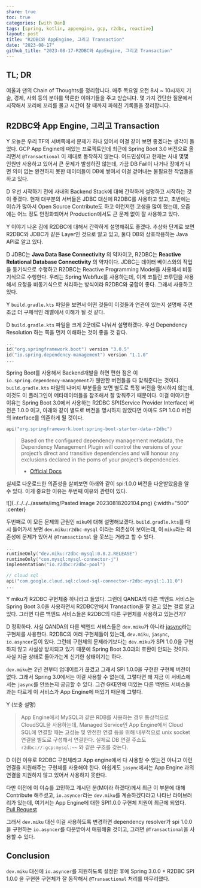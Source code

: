 ```yaml
---
share: true
toc: true
categories: [with Dan]
tags: [spring, kotlin, appengine, gcp, r2dbc, reactive]
layout: post
title: "R2DBC와 AppEngine, 그리고 Transaction"
date: "2023-08-17"
github_title: "2023-08-17-R2DBC와 AppEngine, 그리고 Transaction"
---
```


## TL; DR

여울과 댄의 Chain of Thoughts를 정리합니다. 매주 목요일 오전 8시 ~ 10시까지 기술, 경제, 사회 등의 분야를 막론한 이야기들을 주고 받습니다. 몇 가지 간단한 질문에서 시작해서 꼬리에 꼬리를 물고 시간이 찰 때까지 파헤친 기록들을 정리합니다. 

## R2DBC와 App Engine, 그리고 Transaction

Y
오늘은 우리 TF의 서버쪽에서 문제가 하나 있어서 이걸 같이 보면 좋겠다는 생각이 들었다. GCP App Engine에 떠있는 프로젝트인데 최근에 Spring Boot 3.0 버전으로 올리면서 `@Transactional` 이 제대로 동작하지 않는다. 어드민성이고 현재는 사내 몇몇 인원만 사용하고 있어서 큰 문제가 발생하진 않는데, 가끔 DB Fail이 나거나 장애가 나면 의미 없는 완전하지 못한 데이터들이 DB에 쌓여서 이걸 걷어내는 불필요한 작업들을 하고 있다. 

D
우선 시작하기 전에 사내의 Backend Stack에 대해 간략하게 설명하고 시작하는 것이 좋겠다. 현재 대부분의 서버들은 JDBC 대신에 R2DBC를 사용하고 있고, 초반에는 이슈가 많아서 Open Source Contribute도 하고 이런저런 고생을 많이 했는데, 요즘에는 어느 정도 안정화되어서 Production에서도 큰 문제 없이 잘 사용하고 있다. 

Y
이야기 나온 김에 R2DBC에 대해서 간략하게 설명해줘도 좋겠다. 추상화 단계로 보면 R2DBC와 JDBC가 같은 Layer인 것으로 알고 있고, 둘다 DB와 상호작용하는 Java API로 알고 있다.

D
JDBC는 **Java Data Base Connectivity** 의 약자이고, R2DBC는 **Reactive Relational Database Connectivity** 의 약자이다. JDBC는 데이터 베이스와의 작업을 동기식으로 수행하고 R2DBC는 Reactive Programming Model을 사용해서 비동기식으로 수행한다. 우리는 Spring Webflux를 사용하는데, 이게 코틀린 코루틴을 사용해서 요청을 비동기식으로 처리하는 방식이라 R2DBC와 궁합이 좋다. 그래서 사용하고 있다. 

Y
`build.gradle.kts` 파일을 보면서 어떤 것들이 이것들과 연관이 있는지 설명해 주면 조금 더 구체적인 레벨에서 이해가 될 것 같다.

D
`build.gradle.kts` 파일을 크게 2군데로 나눠서 설명하겠다. 우선 Dependency Resolution 하는 쪽을 먼저 이해하는 것이 좋을 것 같다.

```kotlin
...
id("org.springframework.boot") version "3.0.5"  
id("io.spring.dependency-management") version "1.1.0"
...
```

Spring Boot를 사용해서 Backend개발을 하면 편한 점은 이 `io.spring.dependency-management`가  웬만한 버전들을 다 맞춰준다는 것이다.  `build.gradle.kts` 파일의 나머지 부분들을 보면 별도로 특정 버전을 명시하지 않는데, 이것도 이 플러그인이 메타데이터들을 참조해서 잘 맞춰주기 때문이다. 이걸 이야기한 이유는 Spring Boot 3.0에서 사용하는 R2DBC SPI(Service Provider Interface) 버전은 1.0.0 이고, 아래와 같이 별도로 버전을 명시하지 않았다면 아마도 SPI 1.0.0 버전의 interface를 의존하게 될 것이다. 

```kotlin
api("org.springframework.boot:spring-boot-starter-data-r2dbc")
```

> Based on the configured dependency management metadata, the Dependency Management Plugin will control the versions of your project’s direct and transitive dependencies and will honour any exclusions declared in the poms of your project’s dependencies.
> - [Official Docs](https://docs.spring.io/dependency-management-plugin/docs/current/reference/html/)

실제로 다운로드한 의존성을 살펴보면 아래와 같이 spi:1.0.0 버전을 다운받았음을 알 수 있다. 이게 중요한 이유는 두번째 이유와 관련이 있다. 

![](../../../../assets/img/Pasted image 20230818202104.png)
{:width="500" :center}

두번째로 이 모든 문제의 근원인 `miku`에 대해 설명해보겠다. `build.gradle.kts`를 다시 들어가서 보면 `dev.miku:r2dbc-mysql` 이라는 의존성이 보이는데, 이 `miku`라는 의존성에 문제가 있어서 `@Transactional` 을 못쓰는 거라고 할 수 있다.

```kotlin
...
runtimeOnly("dev.miku:r2dbc-mysql:0.8.2.RELEASE")  
runtimeOnly("com.mysql:mysql-connector-j")  
implementation("io.r2dbc:r2dbc-pool")  

// cloud sql  
api("com.google.cloud.sql:cloud-sql-connector-r2dbc-mysql:1.11.0")  
...
```

Y
miku가 R2DBC 구현체중 하나라고 들었다. 그런데 QANDA의 다른 백엔드 서비스는 Spring Boot 3.0을 사용하면서 R2DBC안에서 Transaction을 잘 걸고 있는 걸로 알고 있다. 그러면 다른 백엔드 서비스들은 R2DBC의 다른 구현체를 사용하고 있는건가?

D
정확하다. 사실 QANDA의 다른 백엔드 서비스들은 `dev.miku`가 아니라 [jasync](https://github.com/jasync-sql/jasync-sql)라는 구현체를 사용한다. R2DBC의 여러 구현체들이 있는데, `dev.miku`, `jasync`, `io.asyncer`등이 있다. 그런데 구현체의 문제라기보다는 `dev.miku`가 SPI 1.0.0을 구현하지 않고 사실상 방치되고 있기 때문에 Spring Boot 3.0과의 호환이 안되는 것이다. 사실 지금 상태로 돌아가는게 신기한 상태이기는 하다. 

`dev.miku`는 2년 전부터 업데이트가 끊겼고 그래서 SPI 1.0.0을 구현한 구현체 버전이 없다. 그래서 Spring 3.0에서는 이걸 사용할 수 없는데, 그렇다면 왜 지금 이 서비스에서는 `jasync`를 안쓰는지 궁금할 수 있다. 그건 GKE안에 떠있는 다른 백엔드 서비스들과는 다르게 이 서비스가 App Engine에 떠있기 때문에 그렇다.

Y (보충 설명)
> App Engine에서 MySQL과 같은 RDB를 사용하는 경우 통상적으로 CloudSQL을 사용하는데, Managed Service인 App Engine에서 Cloud SQL에 연결할 때는 고성능 및 안전한 연결 등을 위해 내부적으로 unix socket연결을 별도로 구성해서 연결한다. 실제로 DB 연결 주소도 `r2dbc://:gcp:mysql:~~` 와 같은 구조를 갖는다.

D
이런 이유로 R2DBC 구현체라고 App engine에서 다 사용할 수 있는건 아니고 이런 연결을 지원해주는 구현체를 사용해야 한다. 아쉽게도 `jasync`에서는 App Engine 과의 연결을 지원하지 않고 있어서 사용하지 못한다.

다만 이전에 이 이슈를 고민하고 계시던 분(M이라 하겠다)께서 최근 이 부분에 대해 Contribute 해주셨고, `io.asyncer`라는 `dev.miku`를 계승하겠다라고 나타난 라이브러리가 있는데, 여기서는 App Engine에 대한 SPI1.0.0 구현체 지원이 최근에 되었다. [Pull Request](https://github.com/GoogleCloudPlatform/cloud-sql-jdbc-socket-factory/pull/1264)

그래서 `dev.miku` 대신 이걸 사용하도록 변경하면 dependency resolver가 spi 1.0.0을 구현하는 `io.asyncer`를 다운받아서 매핑해줄 것이고, 그러면 `@Transactional`을 사용할 수 있다.

## Conclusion
`dev.miku` 대신에 `io.asyncer`를 지원하도록 설정한 후에 Spring 3.0.0 + R2DBC SPI 1.0.0 을 구현한 구현체가 잘 동작해서 `@Transactional` 처리를 마무리했다.